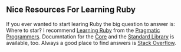 ## Nice Resources For Learning Ruby

If you ever wanted to start learing Ruby the big question to answer is:
Where to star? I recommend [Learning Ruby][1] from the [Pragmatic Programmers][2].
Documntation for the [Core][3] and the [Standard Library][4] is available, too.
Always a good place to find answers is [Stack Overflow][5].

[1]: http://www.ruby-doc.org/docs/ProgrammingRuby/
[2]: http://pragprog.com/
[3]: http://www.ruby-doc.org/core-1.9.3/ 
[4]: http://www.ruby-doc.org/stdlib-1.9.3/
[5]: http://stackoverflow.com/